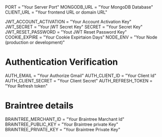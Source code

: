 PORT = "Your Server Port"
MONGODB_URL = "Your MongoDB Database"
CLIENT_URL = "Your frontend URL or domain URL"

JWT_ACCOUNT_ACTIVATION = "Your Account Activation Key"
JWT_SECRET = "Your jWT Secret Key"
SECRET = "Your Secret Key"
JWT_RESET_PASSWORD = "Yout JWT Reset Password Key"
COOKIE_EXPIRE = "Your Cookie Expirtaion Days"
NODE_ENV = "Your Node (production or development)"

# Authentication Verification
AUTH_EMAIL = "Your Authorize Gmail"
AUTH_CLIENT_ID = "Your Client Id"
AUTH_CLIENT_SECRET = "Your Client Secret"
AUTH_REFRESH_TOKEN = "Your Refresh token"

# Braintree details
BRAINTREE_MERCHANT_ID = "Your Braintree Marchant Id"
BRAINTREE_PUBLIC_KEY = "Your Braintree private Key"
BRAINTREE_PRIVATE_KEY = "Your Braintree Private Key"